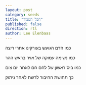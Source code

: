```yaml
---
layout: post
category: seeds
title: "חבל הטבור"
published: false
direction: rtl
author: Lee Elenbaas
---
```

כמו הדם הגועש בעורקינו אחרי ריצה

כמו נשימה עמוקה של אויר בראש ההר

כמו ביס ראשון של לחם חם לאחר יום צום

כך תחושת החיבור לרשת לאחר ניתוק
